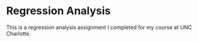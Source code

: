 # Regression Analysis
This is a regression analysis assignment I completed for my course at UNC Charlotte.
